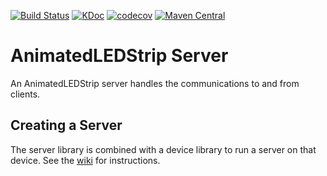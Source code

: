 [![Build Status](https://github.com/AnimatedLEDStrip/server/actions/workflows/test.yml/badge.svg)](https://github.com/AnimatedLEDStrip/client-kotlin-mpp/actions/workflows/test.yml)
[![KDoc](https://img.shields.io/badge/KDoc-read-green.svg)](https://animatedledstrip.github.io/server/animatedledstrip-server/index.html)
[![codecov](https://codecov.io/gh/AnimatedLEDStrip/server/branch/master/graph/badge.svg)](https://codecov.io/gh/AnimatedLEDStrip/server)
[![Maven Central](https://maven-badges.herokuapp.com/maven-central/io.github.animatedledstrip/animatedledstrip-server/badge.svg)](https://maven-badges.herokuapp.com/maven-central/io.github.animatedledstrip/animatedledstrip-server)

# AnimatedLEDStrip Server
An AnimatedLEDStrip server handles the communications to and from clients.


## Creating a Server
The server library is combined with a device library to run a server on that device.
See the [wiki](https://github.com/AnimatedLEDStrip/server/wiki/Creating-a-Server) for instructions.
